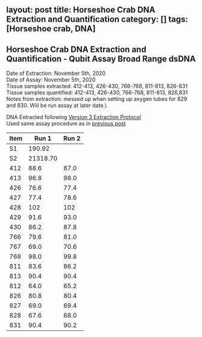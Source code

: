 layout: post
title: Horseshoe Crab DNA Extraction and Quantification
category: []
tags: [Horseshoe crab, DNA]
---
## Horseshoe Crab DNA Extraction and Quantification - Qubit Assay Broad Range dsDNA
Date of Extraction: November 5th, 2020\
Date of Assay: November 5th, 2020\
Tissue samples extracted: 412-413, 426-430, 766-768, 811-813, 826-831\
Tissue samples quantified: 412-413, 426-430, 766-768, 811-813, 826,831\
Notes from extraction: messed up when setting up axygen tubes for 829 and 830. Will be run assay at later date.\

DNA Extracted following [Version 3 Extraction Protocol](https://njameral.github.io/Ameral_Lab_Notebook/Horseshoe-Crab-DNA-Extraction-6/)\
Used same assay procedure as in [previous post](https://njameral.github.io/Ameral_Lab_Notebook/Horseshoe-Crab-DNA-Assay/)

 Item | Run 1 | Run 2
 ---- | ---- | ----
 S1   | 190.92 |
 S2   | 21318.70 |
 412  | 88.6 | 87.0
 413  | 96.8 | 98.0
 426  | 76.6 | 77.4
 427  | 77.4 | 78.6
 428  | 102 | 102
 429  | 91.6 | 93.0
 430  | 86.2 | 87.8
 766  | 79.6 | 81.0
 767  | 69.0 | 70.6
 768  | 98.0 | 99.8
 811  | 83.6 | 86.2
 813  | 90.4 | 90.4
 812  | 64.0 | 65.2
 826  | 80.8 | 80.4
 827  | 69.0 | 69.4
 828  | 67.6 | 68.0
 831  | 90.4 | 90.2
 
